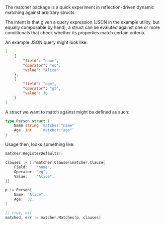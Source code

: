 The matcher package is a quick experiment in reflection-driven dynamic matching against arbitrary structs.

The intent is that given a query expression (JSON in the example utility, but equally composable by hand), a struct can be evaluted against one or more conditionals that check whether its properties match certain criteria.

An example JSON query might look like:
```json
[
	{
		"field": "name",
		"operator": "eq",
		"value": "Alice"
	},
	{
		"field": "age",
		"operator": "gt",
		"value": 30
	}
]
```

A struct we want to match against might be defined as such:


```go
type Person struct {
	Name string `matcher:"name"`
	Age  int    `matcher:"age"`
}
```

Usage then, looks something like:

```go
matcher.RegisterDefaults()

clauses := []*matcher.Clause{&matcher.Clause{
	Field:    "name",
	Operator: "eq",
	Value:    "Alice",
}}

p := Person{
	Name: "Alice",
	Age:  32,
}

// true, nil
matched, err := matcher.Matches(p, clauses)
```
